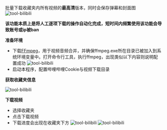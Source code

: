 批量下载收藏夹内所有视频的**最高清**版本，同时会保存弹幕和封面图
![tool-bilibili](/img/tool-bilibili-1.png)

**该功能本质上是将人工逐项下载的操作自动化完成，短时间内频繁使用该功能会导致账号或ip被ban**

**准备环境**

+ 下载[FFmpeg](https://www.ffmpeg.org/)，用于视频音频合并，并确保ffmpeg.exe所在目录已被加入到系统环境变量中。打开命令行工具，执行ffmpeg，出现类似以下内容则说明配置成功
![tool-bilibili](/img/tool-bilibili-2.png)
+ 启动本程序，配置哔哩哔哩Cookie与视频下载目录

**获取收藏夹信息**

![tool-bilibili](/img/tool-bilibili-3.png)

**下载视频**

+ 选择收藏夹
+ 点击下载视频
+ 下载进度会出现在收藏夹下方
![tool-bilibili](/img/tool-bilibili-4.png)
![tool-bilibili](/img/tool-bilibili-5.png)
